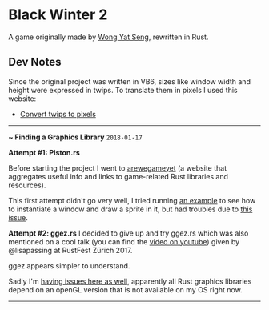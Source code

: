 # Black Winter 2
A game originally made by [Wong Yat Seng][1], rewritten in Rust.

## Dev Notes
Since the original project was written in VB6, sizes like window width and
height were expressed in twips. To translate them in pixels I used this website:
 - [Convert twips to pixels][2]

---

**~ Finding a Graphics Library**
`2018-01-17`

**Attempt #1: Piston.rs**

Before starting the project I went to [arewegameyet](http://arewegameyet.com)
(a website that aggregates useful info and links to game-related Rust libraries
 and resources).

This first attempt didn't go very well, I tried running [an example][3] to see
how to instantiate a window and draw a sprite in it, but had troubles due to
[this issue][4].

**Attempt #2: ggez.rs**
I decided to give up and try ggez.rs which was also mentioned on a cool talk
(you can find the [video on youtube](5)) given by @lisapassing at RustFest
Zürich 2017.

ggez appears simpler to understand.

Sadly I'm [having issues here as well](6), apparently all Rust graphics libraries
depend on an openGL version that is not available on my OS right now.

---

[1]: http://www.a1vbcode.com/app-2021.asp
[2]: http://www.unitconversion.org/typography/twips-to-pixels-x-conversion.html
[3]: https://github.com/PistonDevelopers/piston-examples/blob/master/src/sprite.rs
[4]: https://github.com/PistonDevelopers/piston/issues/1202
[5]: https://www.youtube.com/watch?v=str_mex__0M
[6]: https://github.com/ggez/ggez/issues/194
